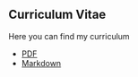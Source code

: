 ## Curriculum Vitae
Here you can find my curriculum

* [PDF](https://github.com/Proch92/curriculum/blob/master/curriculum.pdf)
* [Markdown](https://github.com/Proch92/curriculum/blob/master/curriculum.md)
